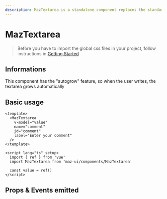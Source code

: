 ```yaml
---
description: MazTextarea is a standalone component replaces the standard html textarea input with a beautiful design system. Many options like colors, disabled, error, warning, success, error messages.
---
```


# MazTextarea

> Before you have to import the global css files in your project, follow instructions in [Getting Started](./../guide/getting-started.md)

## Informations

This component has the "autogrow" feature, so when the user writes, the textarea grows automatically

## Basic usage

<MazTextarea
  v-model="value"
  name="comment"
  id="comment"
  label="Enter your comment"
/>

```vue
<template>
  <MazTextarea
    v-model="value"
    name="comment"
    id="comment"
    label="Enter your comment"
  />
</template>

<script lang="ts" setup>
  import { ref } from 'vue'
  import MazTextarea from 'maz-ui/components/MazTextarea'

  const value = ref()
</script>
```

<script lang="ts" setup>
  import { ref } from 'vue'

  const value = ref()
</script>

## Props & Events emitted

<ComponentPropDoc component="MazTextarea" />
